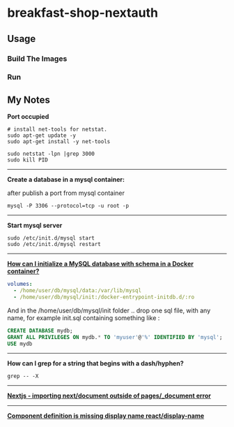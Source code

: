 # breakfast-shop-nextauth

## Usage

### Build The Images

### Run

## My Notes

**Port occupied**

```shell
# install net-tools for netstat.
sudo apt-get update -y
sudo apt-get install -y net-tools

sudo netstat -lpn |grep 3000
sudo kill PID
```

---

**Create a database in a mysql container:**

after publish a port from mysql container

```shell
mysql -P 3306 --protocol=tcp -u root -p
```

---

**Start mysql server**

```shell
sudo /etc/init.d/mysql start
sudo /etc/init.d/mysql restart
```

---

[**How can I initialize a MySQL database with schema in a Docker container?**](https://stackoverflow.com/questions/29145370/how-can-i-initialize-a-mysql-database-with-schema-in-a-docker-container)

```yaml
volumes:
  - /home/user/db/mysql/data:/var/lib/mysql
  - /home/user/db/mysql/init:/docker-entrypoint-initdb.d/:ro
```

And in the /home/user/db/mysql/init folder .. drop one sql file, with any name, for example init.sql containing something like :

```sql
CREATE DATABASE mydb;
GRANT ALL PRIVILEGES ON mydb.* TO 'myuser'@'%' IDENTIFIED BY 'mysql';
USE mydb
```

---

**How can I grep for a string that begins with a dash/hyphen?**

```shell
grep -- -X
```

---

[**Nextjs - importing next/document outside of pages/\_document error**](https://stackoverflow.com/questions/69061240/nextjs-importing-next-document-outside-of-pages-document-error)

---

[**Component definition is missing display name react/display-name**](https://stackoverflow.com/questions/52992932/component-definition-is-missing-display-name-react-display-name)
